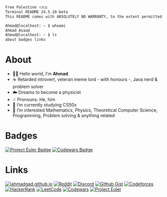 ```bash
Free Palestine ✌️🇵🇸
Terminal README 24.5.10-beta
This README comes with ABSOLUTELY NO WARRANTY, to the extent permitted by the applicable law.

Ahmad@localhost: ~ $ whoami
Ahmad Asaad
Ahmad@localhost: ~ $ ls
about badges links
```
# About
- 👋🏼 Hello world, I’m **Ahmad**
- ☕ Retarded introvert, veteran meme lord - with honours -, Java nerd & problem solver 
- ☁️ Dreams to become a physicist
- ♂️ Pronouns: He, him
- 🌱 I’m currently studying CS50x
- 👀 I’m interested Mathematics, Physics, Theoretical Computer Science, Programming, Problem solving & anything related
# Badges
[![Project Euler Badge](https://projecteuler.net/profile/iAhmadGad.png)](https://projecteuler.net/progress=iAhmadGad)
[![Codewars Badge](https://www.codewars.com/users/iAhmadGad/badges/micro)](https://www.codewars.com/users/iAhmadGad)
# Links
[![iahmadgad.github.io](https://img.shields.io/badge/iahmadgad.github.io-black?style=flat-square&logo=GitHub)](https://iahmadgad.github.io/)
[![Reddit](https://img.shields.io/badge/Reddit-black?style=flat-square&logo=Reddit)](https://www.reddit.com/user/iAhmadGad)
[![Discord](https://img.shields.io/badge/Discord-black?style=flat-square&logo=Discord)](https://discord.com/users/580785454782218270)
[![Github Gist](https://img.shields.io/badge/Github_Gist-black?style=flat-square&logo=Github)](https://gist.github.com/iAhmadGad)
[![Codeforces](https://img.shields.io/badge/Codeforces-black?style=flat-square&logo=Codeforces)](https://codeforces.com/profile/iAhmadGad)
[![HackerRank](https://img.shields.io/badge/HackerRank-black?style=flat-square&logo=HackerRank)](https://www.hackerrank.com/profile/iAhmadGad)
[![LeetCode](https://img.shields.io/badge/LeetCode-black?style=flat-square&logo=LeetCode)](https://leetcode.com/iAhmadGad)
[![Codewars](https://img.shields.io/badge/Codewars-black?style=flat-square&logo=Codewars)](https://www.codewars.com/users/iAhmadGad)
[![Project Euler](https://img.shields.io/badge/Project_Euler-black?style=flat-square)](https://projecteuler.net/progress=iAhmadGad)
